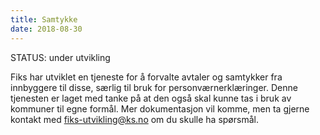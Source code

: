 ```yaml
---
title: Samtykke
date: 2018-08-30 
---
```


STATUS: under utvikling

Fiks har utviklet en tjeneste for å forvalte avtaler og samtykker fra innbyggere til disse, særlig til bruk for personværnerklæringer. Denne tjenesten er laget med tanke på at den også skal kunne tas i bruk av kommuner til egne formål. Mer dokumentasjon vil komme, men ta gjerne kontakt med fiks-utvikling@ks.no om du skulle ha spørsmål.
